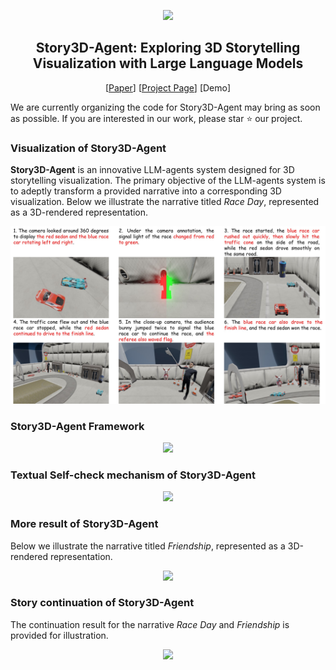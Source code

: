 <!-- ## <div align="center"><b>PhotoMaker</b></div> -->
<p align="center"> <img src="https://yuzhou914.github.io/Story3D-Agent/assets/Logo1.png" height=100> </p>
<div align="center">
  
## Story3D-Agent: Exploring 3D Storytelling Visualization with Large Language Models
[[Paper](https://yuzhou914.github.io/Story3D-Agent/)]
[[Project Page](https://yuzhou914.github.io/Story3D-Agent/)]
[Demo] <be>
</div>

We are currently organizing the code for Story3D-Agent may bring as soon as possible.
If you are interested in our work, please star ⭐ our project. 
<br>


### Visualization of Story3D-Agent
**Story3D-Agent** is an innovative LLM-agents system designed for 3D storytelling visualization. The primary objective of the LLM-agents system is to adeptly transform a provided narrative into a corresponding 3D visualization. Below we illustrate the narrative titled *Race Day*, represented as a 3D-rendered representation.
<p align="center">
  <img src="./assets/1-teaser.jpg">
</p>


### Story3D-Agent Framework
<p align="center">
  <img src="https://github.com/yuzhou914/Story3D-Agent/tree/main/assets/2-Story3D.jpg">
</p>


### Textual Self-check mechanism of Story3D-Agent
<p align="center">
  <img src="https://yuzhou914.github.io/Story3D-Agent/assets/3-TextualSelfCheck.png">
</p>


### More result of Story3D-Agent
Below we illustrate the narrative titled *Friendship*, represented as a 3D-rendered representation.
<p align="center">
  <img src="https://yuzhou914.github.io/Story3D-Agent/assets/4-Friendship.png">
</p>


### Story continuation of Story3D-Agent
The continuation result for the narrative *Race Day* and *Friendship* is provided for illustration.
<p align="center">
  <img src="https://yuzhou914.github.io/Story3D-Agent/assets/5-Continuation.png">
</p>


<!-- ### Citation	
```
@article{huang2023smartedit,
  title={SmartEdit: Exploring Complex Instruction-based Image Editing with Multimodal Large Language Models},
  author={Huang, Yuzhou and Xie, Liangbin and Wang, Xintao and Yuan, Ziyang and Cun, Xiaodong and Ge, Yixiao and Zhou, Jiantao and Dong, Chao and Huang, Rui and Zhang, Ruimao and Shan, Ying},
  booktitle={arXiv preprint arxiv:2312.06739},
  year={2023}
}
``` -->
